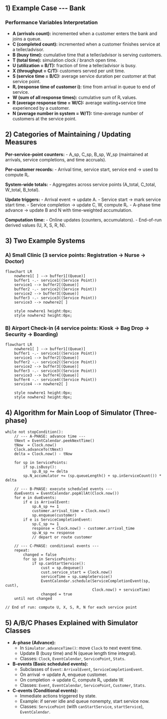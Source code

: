 ## 1) Example Case --- Bank 

### Performance Variables Interpretation

-   **A (arrivals count):** incremented when a customer enters the bank
    and joins a queue.
-   **C (completed count):** incremented when a customer finishes
    service at a teller/advisor.
-   **B (busy time):** cumulative time that a teller/advisor is serving
    customers.
-   **T (total time):** simulation clock / branch open time.
-   **U (utilization = B/T):** fraction of time a teller/advisor is
    busy.
-   **X (throughput = C/T):** customers served per unit time.
-   **S (service time = B/C):** average service duration per customer at
    that service point.
-   **Rᵢ (response time of customer i):** time from arrival in queue to
    end of service.
-   **W (sum of all response times):** cumulative sum of Rᵢ values.
-   **R (average response time = W/C):** average waiting+service time
    experienced by a customer.
-   **N (average number in system = W/T):** time-average number of
    customers at the service point.

## 2) Categories of Maintaining / Updating Measures

**Per-service-point counters:** - A_sp, C_sp, B_sp, W_sp (maintained at
arrivals, service completions, and time accruals).

**Per-customer records:** - Arrival time, service start, service end →
used to compute Rᵢ.

**System-wide totals:** - Aggregates across service points (A_total,
C_total, W_total, B_total).

**Update triggers:** - Arrival event → update A. - Service start → mark
service start time. - Service completion → update C, W, compute Rᵢ. -
A-phase time advance → update B and N with time-weighted accumulation.

**Computation time:** - Online updates (counters, accumulators). -
End-of-run derived values (U, X, S, R, N).

## 3) Two Example Systems

### A) Small Clinic (3 service points: Registration → Nurse → Doctor)

``` mermaid
flowchart LR
    nowhere1[ ] --> buffer1[(Queue)]
    buffer1 -.- service1((Service Point))
    service1 --> buffer2[(Queue)]
    buffer2 -.- service2((Service Point))
    service2 --> buffer3[(Queue)]
    buffer3 -.- service3((Service Point))
    service3 --> nowhere2[ ]

    style nowhere1 height:0px;
    style nowhere2 height:0px;
```

### B) Airport Check-in (4 service points: Kiosk → Bag Drop → Security → Boarding)

``` mermaid
flowchart LR
    nowhere1[ ] --> buffer1[(Queue)]
    buffer1 -.- service1((Service Point))
    service1 --> buffer2[(Queue)]
    buffer2 -.- service2((Service Point))
    service2 --> buffer3[(Queue)]
    buffer3 -.- service3((Service Point))
    service3 --> buffer4[(Queue)]
    buffer4 -.- service4((Service Point))
    service4 --> nowhere2[ ]

    style nowhere1 height:0px;
    style nowhere2 height:0px;
```

## 4) Algorithm for Main Loop of Simulator (Three-phase)

``` pseudocode
while not stopCondition():
    // --- A-PHASE: advance time ---
    tNext = EventCalendar.peekNextTime()
    tNow  = Clock.now()
    Clock.advanceTo(tNext)
    delta = Clock.now() - tNow

    for sp in ServicePoints:
        if sp.isBusy():
            sp.B_sp += delta
        sp.N_accumulator += (sp.queueLength() + sp.inServiceCount()) * delta

    // --- B-PHASE: execute scheduled events ---
    dueEvents = EventCalendar.popAllAt(Clock.now())
    for e in dueEvents:
        if e is ArrivalEvent:
            sp.A_sp += 1
            customer.arrival_time = Clock.now()
            sp.enqueue(customer)
        if e is ServiceCompletionEvent:
            sp.C_sp += 1
            response = Clock.now() - customer.arrival_time
            sp.W_sp += response
            // depart or route customer

    // --- C-PHASE: conditional events ---
    repeat:
        changed = false
        for sp in ServicePoints:
            if sp.canStartService():
                cust = sp.dequeue()
                cust.service_start = Clock.now()
                serviceTime = sp.sampleService()
                EventCalendar.schedule(ServiceCompletionEvent(sp, cust),
                                       Clock.now() + serviceTime)
                changed = true
    until not changed

// End of run: compute U, X, S, R, N for each service point
```

## 5) A/B/C Phases Explained with Simulator Classes

-   **A-phase (Advance):**
    -   In `Simulator.advanceTime()`: move `Clock` to next event time.
    -   Update B (busy time) and N (queue length time integral).
    -   Classes: `Clock`, `EventCalendar`, `ServicePoint`, `Stats`.
-   **B-events (Basic scheduled events):**
    -   Subclasses of `Event`: `ArrivalEvent`, `ServiceCompletionEvent`.
    -   On arrival → update A, enqueue customer.
    -   On completion → update C, compute Rᵢ, update W.
    -   Classes: `Event`, `EventCalendar`, `ServicePoint`, `Customer`,
        `Stats`.
-   **C-events (Conditional events):**
    -   Immediate actions triggered by state.
    -   Example: if server idle and queue nonempty, start service now.
    -   Classes: `ServicePoint` (with `canStartService`,
        `startService`), `EventCalendar`.
